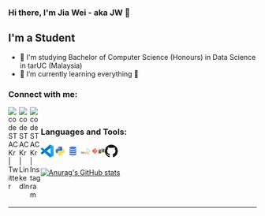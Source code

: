### Hi there, I'm Jia Wei - aka JW 👋

## I'm a Student

- 🔭 I'm studying Bachelor of Computer Science (Honours) in Data Science in tarUC (Malaysia)
- 🌱 I’m currently learning everything 🤣


### Connect with me:

<img align="left" alt="codeSTACKr | Twitter" width="22px" src="https://cdn.jsdelivr.net/npm/simple-icons@v3/icons/twitter.svg" />
<img align="left" alt="codeSTACKr | LinkedIn" width="22px" src="https://cdn.jsdelivr.net/npm/simple-icons@v3/icons/linkedin.svg" />
<img align="left" alt="codeSTACKr | Instagram" width="22px" src="https://cdn.jsdelivr.net/npm/simple-icons@v3/icons/instagram.svg" />

<br />

### Languages and Tools:

<img align="left" alt="Visual Studio Code" width="26px" src="https://raw.githubusercontent.com/github/explore/80688e429a7d4ef2fca1e82350fe8e3517d3494d/topics/visual-studio-code/visual-studio-code.png" />
<img align="left" alt="Python" width="26px" src="https://raw.githubusercontent.com/github/explore/80688e429a7d4ef2fca1e82350fe8e3517d3494d/topics/python/python.png" />
<img align="left" alt="SQL" width="26px" src="https://raw.githubusercontent.com/github/explore/80688e429a7d4ef2fca1e82350fe8e3517d3494d/topics/sql/sql.png" />
<img align="left" alt="MySQL" width="26px" src="https://raw.githubusercontent.com/github/explore/80688e429a7d4ef2fca1e82350fe8e3517d3494d/topics/mysql/mysql.png" />
<img align="left" alt="Git" width="26px" src="https://raw.githubusercontent.com/github/explore/80688e429a7d4ef2fca1e82350fe8e3517d3494d/topics/git/git.png" />
<img align="left" alt="GitHub" width="26px" src="https://raw.githubusercontent.com/github/explore/78df643247d429f6cc873026c0622819ad797942/topics/github/github.png" />
<br />
<br />

[![Anurag's GitHub stats](https://github-readme-stats.vercel.app/api?username=cheokjw)](https://github.com/anuraghazra/github-readme-stats)

<br />
<br />

---

